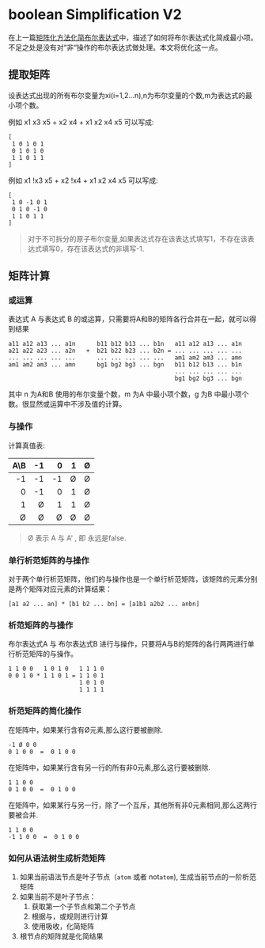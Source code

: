 # boolean Simplification V2

在上一篇[矩阵化方法化简布尔表达式](./booleanSimplification.md)中，描述了如何将布尔表达式化简成最小项。不足之处是没有对“非“操作的布尔表达式做处理。本文将优化这一点。

## 提取矩阵

设表达式出现的所有布尔变量为xi(i=1,2...n),n为布尔变量的个数,m为表达式的最小项个数。

例如 x1 x3 x5 + x2 x4 + x1 x2 x4 x5 可以写成:

```
[
 1 0 1 0 1
 0 1 0 1 0
 1 1 0 1 1 
]
```

例如 x1 !x3 x5 + x2 !x4 + x1 x2 x4 x5 可以写成:

```
[
 1 0 -1 0 1
 0 1 0 -1 0
 1 1 0 1 1 
]
```

> 对于不可拆分的原子布尔变量,如果表达式存在该表达式填写1，不存在该表达式填写0，存在该表达式的非填写-1.

## 矩阵计算

### 或运算


表达式 A 与表达式 B 的或运算，只需要将A和B的矩阵各行合并在一起，就可以得到结果

```
a11 a12 a13 ... a1n      b11 b12 b13 ... b1n   a11 a12 a13 ... a1n
a21 a22 a23 ... a2n   +  b21 b22 b23 ... b2n = ... ... ... ... ...
... ... ... ... ...      ... ... ... ... ...   am1 am2 am3 ... amn
am1 am2 am3 ... amn      bg1 bg2 bg3 ... bgn   b11 b12 b13 ... b1n
                                               ... ... ... ... ...
                                               bg1 bg2 bg3 ... bgn
```

其中 n 为A和B 使用的布尔变量个数，m 为A 中最小项个数，g 为B 中最小项个数。很显然或运算中不涉及值的计算。

### 与操作

计算真值表:

|A\B|-1|0|1|Ø|
|---:|---:|---:|---:|---:|
|-1|-1|-1|Ø|Ø|
|0|-1|0|1|Ø|
|1|Ø|1|1|Ø|
|Ø|Ø|Ø|Ø|Ø|

> Ø 表示 A 与 A' , 即 永远是false.

### 单行析范矩阵的与操作

对于两个单行析范矩阵，他们的与操作也是一个单行析范矩阵，该矩阵的元素分别是两个矩阵对应元素的计算结果：
    
```
[a1 a2 ... an] * [b1 b2 ... bn] = [a1b1 a2b2 ... anbn]
```

### 析范矩阵的与操作

布尔表达式A 与 布尔表达式B 进行与操作，只要将A与B的矩阵的各行两两进行单行析范矩阵的与操作。

```
1 1 0 0   1 0 1 0   1 1 1 0
0 0 1 0 * 1 1 0 1 = 1 1 0 1
                    1 0 1 0
                    1 1 1 1
```

### 析范矩阵的简化操作

在矩阵中，如果某行含有Ø元素,那么这行要被删除.

```
-1 Ø 0 0
0 1 0 0  =  0 1 0 0
```


在矩阵中，如果某行含有另一行的所有非0元素,那么这行要被删除.

```
1 1 0 0
0 1 0 0  =  0 1 0 0
```

在矩阵中，如果某行与另一行，除了一个互斥，其他所有非0元素相同,那么这两行要被合并.

```
1 1 0 0
-1 1 0 0  =  0 1 0 0
```

### 如何从语法树生成析范矩阵

1. 如果当前语法节点是叶子节点（`atom` 或者 not`atom`), 生成当前节点的一阶析范矩阵
2. 如果当前不是叶子节点：
    1. 获取第一个子节点和第二个子节点
    2. 根据与，或规则进行计算
    3. 使用吸收，化简矩阵
3. 根节点的矩阵就是化简结果

